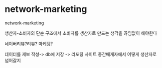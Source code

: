 # network-marketing
network-marketing

생산자-소비자의 단순 구조에서 소비자를 생산자로 만드는 생각을 끊임없이 해야한다

네이버리뷰?리뷰? 마케팅?

데이터를 제보 작성-> db에 저장 -> 리포팅 사이트
중간매개자에서 어떻게 생산자로 넘어갈지
